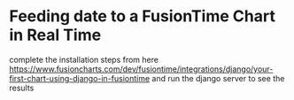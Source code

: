 # Feeding date to a FusionTime Chart in Real Time

complete the installation steps from here https://www.fusioncharts.com/dev/fusiontime/integrations/django/your-first-chart-using-django-in-fusiontime
 and run the django server to see the results